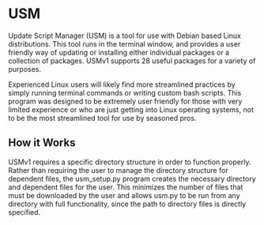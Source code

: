# USM
Update Script Manager (USM) is a tool for use with Debian based Linux distributions. This tool runs in the terminal window, and provides a user friendly way of updating or installing either individual packages or a collection of packages. USMv1 supports 28 useful packages for a variety of purposes.

Experienced Linux users will likely find more streamlined practices by simply running terminal commands or writing custom bash scripts. This program was designed to be extremely user friendly for those with very limited experience or who are just getting into Linux operating systems, not to be the most streamlined tool for use by seasoned pros.

## How it Works
USMv1 requires a specific directory structure in order to function properly. Rather than requiring the user to manage the directory structure for dependent files, the usm_setup.py program creates the necessary directory and dependent files for the user. This minimizes the number of files that must be downloaded by the user and allows usm.py to be run from any directory with full functionality, since the path to directory files is directly specified.
